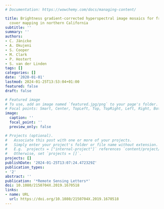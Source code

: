 ```yaml
---
# Documentation: https://wowchemy.com/docs/managing-content/

title: Brightness gradient-corrected hyperspectral image mosaics for fractional vegetation
  cover mapping in northern California
subtitle: ''
summary: ''
authors:
- C. Jänicke
- A. Okujeni
- S. Cooper
- M. Clark
- P. Hostert
- S. van der Linden
tags: []
categories: []
date: '2020-01-01'
lastmod: 2024-01-25T13:53:04+01:00
featured: false
draft: false

# Featured image
# To use, add an image named `featured.jpg/png` to your page's folder.
# Focal points: Smart, Center, TopLeft, Top, TopRight, Left, Right, BottomLeft, Bottom, BottomRight.
image:
  caption: ''
  focal_point: ''
  preview_only: false

# Projects (optional).
#   Associate this post with one or more of your projects.
#   Simply enter your project's folder or file name without extension.
#   E.g. `projects = ["internal-project"]` references `content/project/deep-learning/index.md`.
#   Otherwise, set `projects = []`.
projects: []
publishDate: '2024-01-25T13:07:24.472329Z'
publication_types:
- '2'
abstract: ''
publication: '*Remote Sensing Letters*'
doi: 10.1080/2150704X.2019.1670518
links:
- name: URL
  url: https://doi.org/10.1080/2150704X.2019.1670518
---
```

